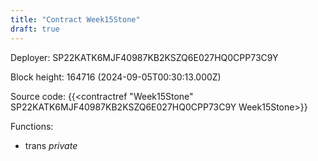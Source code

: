 ```yaml
---
title: "Contract Week15Stone"
draft: true
---
```

Deployer: SP22KATK6MJF40987KB2KSZQ6E027HQ0CPP73C9Y


 



Block height: 164716 (2024-09-05T00:30:13.000Z)

Source code: {{<contractref "Week15Stone" SP22KATK6MJF40987KB2KSZQ6E027HQ0CPP73C9Y Week15Stone>}}

Functions:

* trans _private_
